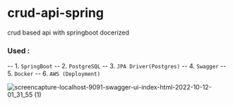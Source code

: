 # crud-api-spring
crud based api with springboot docerized

### Used :
-- 1. `` SpringBoot `` 
-- 2. `` PostgreSQL `` 
-- 3. `` JPA Driver(Postgres) `` 
-- 4. `` Swagger `` 
-- 5. `` Docker `` 
-- 6. `` AWS (Deployment) `` 

![screencapture-localhost-9091-swagger-ui-index-html-2022-10-12-01_31_55 (1)](https://user-images.githubusercontent.com/61012403/195148732-109b4111-5269-4f21-86b6-38d941b5bd6e.png)
